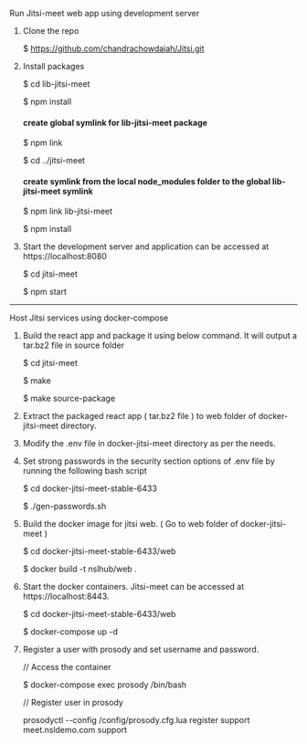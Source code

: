 Run Jitsi-meet web app using development server

1. Clone the repo

	$ https://github.com/chandrachowdaiah/Jitsi.git

2. Install packages

	$ cd lib-jitsi-meet

	$ npm install

	#### create global symlink for lib-jitsi-meet package
	$ npm link

	$ cd ../jitsi-meet

	#### create symlink from the local node_modules folder to the global lib-jitsi-meet symlink
	$ npm link lib-jitsi-meet

	$ npm install

3. Start the development server and application can be accessed at https://localhost:8080

	$ cd jitsi-meet
	
	$ npm start
--------------------------------------------------------------------------------

Host Jitsi services using docker-compose


1. Build the react app and package it using below command. It will output a tar.bz2 file in source folder

	$ cd jitsi-meet

	$ make

	$ make source-package

2. Extract the packaged react app ( tar.bz2 file ) to web folder of docker-jitsi-meet directory.

3. Modify the .env file in docker-jitsi-meet directory as per the needs.

4. Set strong passwords in the security section options of .env file by running the following bash script

	$ cd docker-jitsi-meet-stable-6433

	$ ./gen-passwords.sh


5. Build the docker image for jitsi web. ( Go to web folder of docker-jitsi-meet )

	$ cd docker-jitsi-meet-stable-6433/web

	$  docker build -t nslhub/web .

6.  Start the docker containers. Jitsi-meet can be accessed at https://localhost:8443.

	$ cd docker-jitsi-meet-stable-6433/web

	$ docker-compose up -d

7. Register a user with prosody and set username and password.

	// Access the container

	$ docker-compose exec prosody /bin/bash 

	// Register user in prosody

	prosodyctl --config /config/prosody.cfg.lua register support meet.nsldemo.com support	





